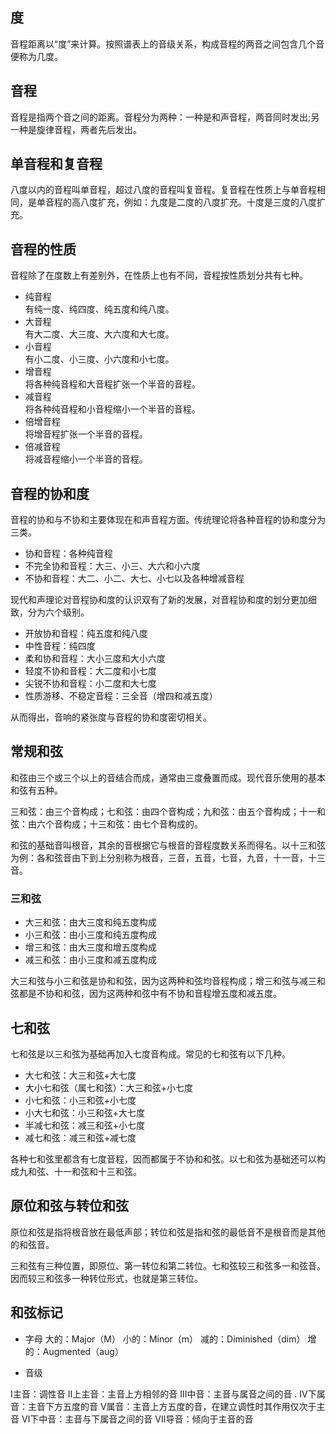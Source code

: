 

## 度

音程距离以“度”来计算。按照谱表上的音级关系，构成音程的两音之间包含几个音便称为几度。


## 音程

音程是指两个音之间的距离。音程分为两种：一种是和声音程，两音同时发出;另一种是旋律音程，两者先后发出。


## 单音程和复音程


八度以内的音程叫单音程，超过八度的音程叫复音程。复音程在性质上与单音程相同，是单音程的高八度扩充，例如：九度是二度的八度扩充。十度是三度的八度扩充。





## 音程的性质

音程除了在度数上有差别外，在性质上也有不同，音程按性质划分共有七种。
* 纯音程  
有纯一度、纯四度、纯五度和纯八度。
* 大音程  
有大二度、大三度、大六度和大七度。
* 小音程     
有小二度、小三度、小六度和小七度。
* 增音程     
将各种纯音程和大音程扩张一个半音的音程。
* 减音程     
将各种纯音程和小音程缩小一个半音的音程。
* 倍增音程   
将增音程扩张一个半音的音程。
* 倍减音程   
将减音程缩小一个半音的音程。


## 音程的协和度



音程的协和与不协和主要体现在和声音程方面。传统理论将各种音程的协和度分为三类。

* 协和音程：各种纯音程
* 不完全协和音程：大三、小三、大六和小六度
* 不协和音程：大二、小二、大七、小七以及各种增减音程

现代和声理论对音程协和度的认识双有了新的发展，对音程协和度的划分更加细致，分为六个级别。

* 开放协和音程：纯五度和纯八度
* 中性音程：纯四度
* 柔和协和音程：大小三度和大小六度
* 轻度不协和音程：大二度和小七度
* 尖锐不协和音程：小二度和大七度
* 性质游移、不稳定音程：三全音（增四和减五度）



从而得出，音响的紧张度与音程的协和度密切相关。





## 常规和弦

和弦由三个或三个以上的音结合而成，通常由三度叠置而成。现代音乐使用的基本和弦有五种。

三和弦：由三个音构成；七和弦：由四个音构成；九和弦：由五个音构成；十一和弦：由六个音构成；十三和弦：由七个音构成的。


和弦的基础音叫根音，其余的音根据它与根音的音程度数关系而得名。以十三和弦为例：各和弦音由下到上分别称为根音，三音，五音，七音，九音，十一音，十三音。

### 三和弦
* 大三和弦：由大三度和纯五度构成
* 小三和弦：由小三度和纯五度构成
* 增三和弦：由大三度和增五度构成
* 减三和弦：由小三度和减五度构成


大三和弦与小三和弦是协和和弦，因为这两种和弦均音程构成；增三和弦与减三和弦都是不协和和弦，因为这两种和弦中有不协和音程增五度和减五度。

## 七和弦
七和弦是以三和弦为基础再加入七度音构成。常见的七和弦有以下几种。

* 大七和弦：大三和弦+大七度
* 大小七和弦（属七和弦）：大三和弦+小七度
* 小七和弦：小三和弦+小七度
* 小大七和弦：小三和弦+大七度
* 半减七和弦：减三和弦+小七度
* 减七和弦：减三和弦+减七度



各种七和弦里都含有七度音程，因而都属于不协和和弦。以七和弦为基础还可以构成九和弦、十一和弦和十三和弦。



## 原位和弦与转位和弦


原位和弦是指将根音放在最低声部；转位和弦是指和弦的最低音不是根音而是其他的和弦音。

三和弦有三种位置，即原位、第一转位和第二转位。七和弦较三和弦多一和弦音。因而较三和弦多一种转位形式，也就是第三转位。


## 和弦标记

* 字母
大的：Major（M）
小的：Minor（m）
减的：Diminished（dim）
增的：Augmented（aug）



* 音级

Ⅰ主音：调性音
Ⅱ上主音：主音上方相邻的音
Ⅲ中音：主音与属音之间的音 .
Ⅳ下属音：主音下方五度的音
Ⅴ属音：主音上方五度的音，在建立调性时其作用仅次于主音
Ⅵ下中音：主音与下属音之间的音
Ⅶ导音：倾向于主音的音
